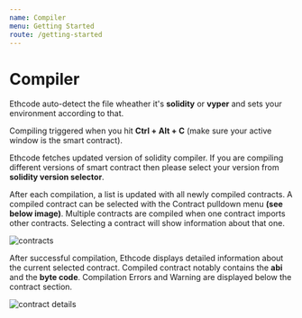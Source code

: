 ```yaml
---
name: Compiler
menu: Getting Started
route: /getting-started
---
```


# Compiler

Ethcode auto-detect the file wheather it's **solidity** or **vyper** and sets your environment according to that.

Compiling triggered when you hit **Ctrl + Alt + C** (make sure your active window is the smart contract).

Ethcode fetches updated version of solidity compiler. If you are compiling different versions of smart contract then please select your version from **solidity version selector**.

After each compilation, a list is updated with all newly compiled contracts. A compiled contract can be selected with the Contract pulldown menu **(see below image)**. Multiple contracts are compiled when one contract imports other contracts. Selecting a contract will show information about that one.

![contracts](https://user-images.githubusercontent.com/9979182/76950720-7f1a5400-6930-11ea-8ad1-6e17011f85bf.png)

After successful compilation, Ethcode displays detailed information about the current selected contract. Compiled contract notably contains the **abi** and the **byte code**. Compilation Errors and Warning are displayed below the contract section.

![contract details](https://user-images.githubusercontent.com/9979182/76951260-63fc1400-6931-11ea-9637-71cf7a52b9b5.png)


